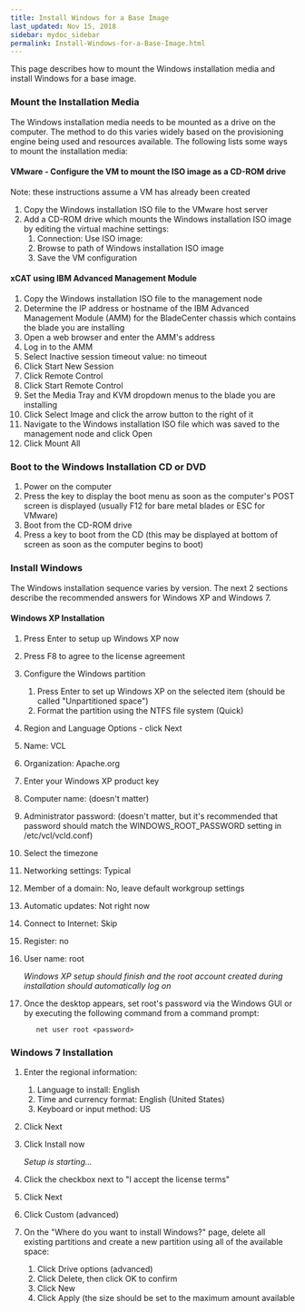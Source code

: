 ```yaml
---
title: Install Windows for a Base Image
last_updated: Nov 15, 2018
sidebar: mydoc_sidebar
permalink: Install-Windows-for-a-Base-Image.html
---
```


This page describes how to mount the Windows installation media and install Windows for a base image.

### Mount the Installation Media

The Windows installation media needs to be mounted as a drive on the computer. The method to do this varies widely based on the provisioning engine being used and resources available. The following lists some ways to mount the installation media:

#### VMware - Configure the VM to mount the ISO image as a CD-ROM drive

Note: these instructions assume a VM has already been created

1. Copy the Windows installation ISO file to the VMware host server
2. Add a CD-ROM drive which mounts the Windows installation ISO image by editing the virtual machine settings:
    1. Connection: Use ISO image:
    2. Browse to path of Windows installation ISO image
    3. Save the VM configuration

#### xCAT using IBM Advanced Management Module

1. Copy the Windows installation ISO file to the management node
2. Determine the IP address or hostname of the IBM Advanced Management Module (AMM) for the BladeCenter chassis which contains the blade you are installing
3. Open a web browser and enter the AMM's address
4. Log in to the AMM
5. Select Inactive session timeout value: no timeout
6. Click Start New Session
7. Click Remote Control
8. Click Start Remote Control
9. Set the Media Tray and KVM dropdown menus to the blade you are installing
10. Click Select Image and click the arrow button to the right of it
11. Navigate to the Windows installation ISO file which was saved to the management node and click Open
12. Click Mount All

### Boot to the Windows Installation CD or DVD
1. Power on the computer
2. Press the key to display the boot menu as soon as the computer's POST screen is displayed (usually F12 for bare metal blades or ESC for VMware)
3. Boot from the CD-ROM drive
4. Press a key to boot from the CD (this may be displayed at bottom of screen as soon as the computer begins to boot)


### Install Windows

The Windows installation sequence varies by version. The next 2 sections describe the recommended answers for Windows XP and Windows 7.

#### Windows XP Installation

1. Press Enter to setup up Windows XP now
2. Press F8 to agree to the license agreement
3. Configure the Windows partition
    1. Press Enter to set up Windows XP on the selected item (should be called "Unpartitioned space")
    2. Format the partition using the NTFS file system (Quick)
4. Region and Language Options - click Next
5. Name: VCL
6. Organization: Apache.org
7. Enter your Windows XP product key
8. Computer name: (doesn't matter)
9. Administrator password: (doesn't matter, but it's recommended that password should match the WINDOWS_ROOT_PASSWORD setting in /etc/vcl/vcld.conf)
10. Select the timezone
11. Networking settings: Typical
12. Member of a domain: No, leave default workgroup settings
13. Automatic updates: Not right now
14. Connect to Internet: Skip
15. Register: no
16. User name: root

    *Windows XP setup should finish and the root account created during installation should automatically log on*

17.  Once the desktop appears, set root's password via the Windows GUI or by executing the following command from a command prompt:

            net user root <password>

### Windows 7 Installation

1. Enter the regional information:
    1. Language to install: English
    2. Time and currency format: English (United States)
    3. Keyboard or input method: US
2. Click Next
3. Click Install now

    *Setup is starting...*
    
4. Click the checkbox next to "I accept the license terms"
5. Click Next
6. Click Custom (advanced)
7. On the "Where do you want to install Windows?" page, delete all existing partitions and create a new partition using all of the available space:
    1. Click Drive options (advanced)
    2. Click Delete, then click OK to confirm
    3. Click New
    4. Click Apply (the size should be set to the maximum amount available
